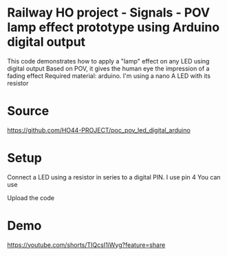 # Railway HO project - Signals - POV lamp effect prototype using Arduino digital output

This code demonstrates how to apply a "lamp" effect on any LED using digital output
Based on POV, it gives the human eye the impression of a fading effect
Required material: arduino. I'm using a nano
A LED with its resistor

# Source

https://github.com/HO44-PROJECT/poc_pov_led_digital_arduino

# Setup

Connect a LED using a resistor in series to a digital PIN. I use pin 4
You can use

Upload the code

# Demo

https://youtube.com/shorts/TIQcsI1iWyg?feature=share
